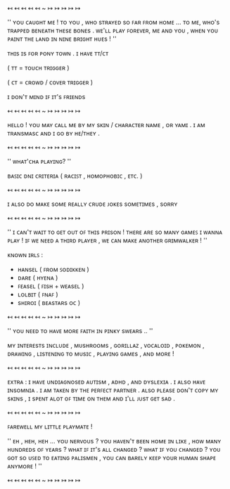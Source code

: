 ↤ ↤ ↤ ↤ ↤ ~ ↦ ↦ ↦ ↦ ↦

'' ʏᴏᴜ ᴄᴀᴜɢʜᴛ ᴍᴇ ! ᴛᴏ ʏᴏᴜ , ᴡʜᴏ sᴛʀᴀʏᴇᴅ sᴏ ꜰᴀʀ ꜰʀᴏᴍ ʜᴏᴍᴇ … ᴛᴏ ᴍᴇ, ᴡʜᴏ's ᴛʀᴀᴘᴘᴇᴅ ʙᴇɴᴇᴀᴛʜ ᴛʜᴇsᴇ ʙᴏɴᴇs . ᴡᴇ'ʟʟ ᴘʟᴀʏ ꜰᴏʀᴇᴠᴇʀ, ᴍᴇ ᴀɴᴅ ʏᴏᴜ , ᴡʜᴇɴ ʏᴏᴜ ᴘᴀɪɴᴛ ᴛʜᴇ ʟᴀɴᴅ ɪɴ ɴɪɴᴇ ʙʀɪɢʜᴛ ʜᴜᴇs ! ''

ᴛʜɪs ɪs ꜰᴏʀ ᴘᴏɴʏ ᴛᴏᴡɴ . 
ɪ ʜᴀᴠᴇ ᴛᴛ/ᴄᴛ 

( ᴛᴛ = ᴛᴏᴜᴄʜ ᴛʀɪɢɢᴇʀ ) 

( ᴄᴛ = ᴄʀᴏᴡᴅ / ᴄᴏᴠᴇʀ ᴛʀɪɢɢᴇʀ )

ɪ ᴅᴏɴ'ᴛ ᴍɪɴᴅ ɪꜰ ɪᴛ's ꜰʀɪᴇɴᴅs

↤ ↤ ↤ ↤ ↤ ~ ↦ ↦ ↦ ↦ ↦

ʜᴇʟʟᴏ ! ʏᴏᴜ ᴍᴀʏ ᴄᴀʟʟ ᴍᴇ ʙʏ ᴍʏ sᴋɪɴ / ᴄʜᴀʀᴀᴄᴛᴇʀ ɴᴀᴍᴇ , ᴏʀ ʏᴀᴍɪ . ɪ ᴀᴍ ᴛʀᴀɴsᴍᴀsᴄ ᴀɴᴅ ɪ ɢᴏ ʙʏ ʜᴇ/ᴛʜᴇʏ .

↤ ↤ ↤ ↤ ↤ ~ ↦ ↦ ↦ ↦ ↦

'' ᴡʜᴀᴛ'ᴄʜᴀ ᴘʟᴀʏɪɴɢ? ''

ʙᴀꜱɪᴄ ᴅɴɪ ᴄʀɪᴛᴇʀɪᴀ ( ʀᴀᴄɪꜱᴛ , ʜᴏᴍᴏᴘʜᴏʙɪᴄ , ᴇᴛᴄ. )

↤ ↤ ↤ ↤ ↤ ~ ↦ ↦ ↦ ↦ ↦

ɪ ᴀʟsᴏ ᴅᴏ ᴍᴀᴋᴇ sᴏᴍᴇ ʀᴇᴀʟʟʏ ᴄʀᴜᴅᴇ ᴊᴏᴋᴇs sᴏᴍᴇᴛɪᴍᴇs , sᴏʀʀʏ

↤ ↤ ↤ ↤ ↤ ~ ↦ ↦ ↦ ↦ ↦

'' ɪ ᴄᴀɴ'ᴛ ᴡᴀɪᴛ ᴛᴏ ɢᴇᴛ ᴏᴜᴛ ᴏꜰ ᴛʜɪs ᴘʀɪsᴏɴ ! ᴛʜᴇʀᴇ ᴀʀᴇ sᴏ ᴍᴀɴʏ ɢᴀᴍᴇꜱ ɪ ᴡᴀɴɴᴀ ᴘʟᴀʏ ! ɪꜰ ᴡᴇ ɴᴇᴇᴅ ᴀ ᴛʜɪʀᴅ ᴘʟᴀʏᴇʀ , ᴡᴇ ᴄᴀɴ ᴍᴀᴋᴇ ᴀɴᴏᴛʜᴇʀ ɢʀɪᴍᴡᴀʟᴋᴇʀ ! ''

ᴋɴᴏᴡɴ ɪʀʟꜱ :

- ʜᴀɴsᴇʟ ( ꜰʀᴏᴍ ꜱᴏᴅɪᴋᴋᴇɴ )
- ᴅᴀʀᴇ ( ʜʏᴇɴᴀ )
- ꜰᴇᴀsᴇʟ ( ꜰɪsʜ + ᴡᴇᴀsᴇʟ )
- ʟᴏʟʙɪᴛ ( ꜰɴᴀꜰ )
- sʜɪʀᴏɪ ( ʙᴇᴀsᴛᴀʀs ᴏᴄ )


↤ ↤ ↤ ↤ ↤ ~ ↦ ↦ ↦ ↦ ↦

'' ʏᴏᴜ ɴᴇᴇᴅ ᴛᴏ ʜᴀᴠᴇ ᴍᴏʀᴇ ꜰᴀɪᴛʜ ɪɴ ᴘɪɴᴋʏ sᴡᴇᴀʀs .. ''

ᴍʏ ɪɴᴛᴇʀᴇsᴛs ɪɴᴄʟᴜᴅᴇ , ᴍᴜsʜʀᴏᴏᴍs , ɢᴏʀɪʟʟᴀᴢ , ᴠᴏᴄᴀʟᴏɪᴅ , ᴘᴏᴋᴇᴍᴏɴ , ᴅʀᴀᴡɪɴɢ , ʟɪsᴛᴇɴɪɴɢ ᴛᴏ ᴍᴜsɪᴄ , ᴘʟᴀʏɪɴɢ ɢᴀᴍᴇs , ᴀɴᴅ ᴍᴏʀᴇ !

↤ ↤ ↤ ↤ ↤ ~ ↦ ↦ ↦ ↦ ↦ 

ᴇxᴛʀᴀ : ɪ ʜᴀᴠᴇ ᴜɴᴅɪᴀɢɴᴏsᴇᴅ ᴀᴜᴛɪsᴍ , ᴀᴅʜᴅ , ᴀɴᴅ ᴅʏsʟᴇxɪᴀ . ɪ ᴀʟsᴏ ʜᴀᴠᴇ ɪɴsᴏᴍɴɪᴀ . ɪ ᴀᴍ ᴛᴀᴋᴇɴ ʙʏ ᴛʜᴇ ᴘᴇʀꜰᴇᴄᴛ ᴘᴀʀᴛɴᴇʀ . ᴀʟsᴏ ᴘʟᴇᴀsᴇ ᴅᴏɴ'ᴛ ᴄᴏᴘʏ ᴍʏ sᴋɪɴs , ɪ sᴘᴇɴᴛ ᴀʟᴏᴛ ᴏꜰ ᴛɪᴍᴇ ᴏɴ ᴛʜᴇᴍ ᴀɴᴅ ɪ'ʟʟ ᴊᴜsᴛ ɢᴇᴛ sᴀᴅ .

↤ ↤ ↤ ↤ ↤ ~ ↦ ↦ ↦ ↦ ↦

ꜰᴀʀᴇᴡᴇʟʟ ᴍʏ ʟɪᴛᴛʟᴇ ᴘʟᴀʏᴍᴀᴛᴇ !

'' ᴇʜ , ʜᴇʜ, ʜᴇʜ … ʏᴏᴜ ɴᴇʀᴠᴏᴜs ? ʏᴏᴜ ʜᴀᴠᴇɴ'ᴛ ʙᴇᴇɴ ʜᴏᴍᴇ ɪɴ ʟɪᴋᴇ , ʜᴏᴡ ᴍᴀɴʏ ʜᴜɴᴅʀᴇᴅs ᴏꜰ ʏᴇᴀʀs ? ᴡʜᴀᴛ ɪꜰ ɪᴛ's ᴀʟʟ ᴄʜᴀɴɢᴇᴅ ? ᴡʜᴀᴛ ɪꜰ ʏᴏᴜ ᴄʜᴀɴɢᴇᴅ ? ʏᴏᴜ ɢᴏᴛ sᴏ ᴜꜱᴇᴅ ᴛᴏ ᴇᴀᴛɪɴɢ ᴘᴀʟɪsᴍᴇɴ , ʏᴏᴜ ᴄᴀɴ ʙᴀʀᴇʟʏ ᴋᴇᴇᴘ ʏᴏᴜʀ ʜᴜᴍᴀɴ sʜᴀᴘᴇ ᴀɴʏᴍᴏʀᴇ ! ''

↤ ↤ ↤ ↤ ↤ ~ ↦ ↦ ↦ ↦ ↦
